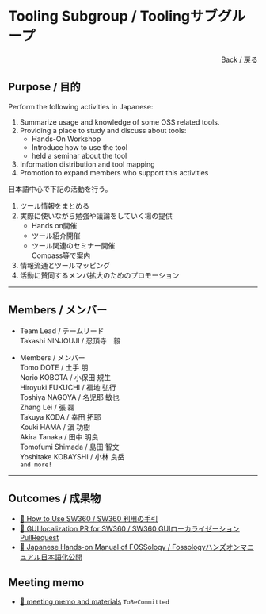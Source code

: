 # Tooling Subgroup / Toolingサブグループ

<div style="text-align: right;">
<a href="/OpenChain-JWG/">Back / 戻る</a>
</div>

## Purpose / 目的

Perform the following activities in Japanese:  

1. Summarize usage and knowledge of some OSS related tools.  
1. Providing a place to study and discuss about tools:  
   - Hands-On Workshop  
   - Introduce how to use the tool  
   - held a seminar about the tool  
1. Information distribution and tool mapping  
1. Promotion to expand members who support this activities  

日本語中心で下記の活動を行う。
1. ツール情報をまとめる  
1. 実際に使いながら勉強や議論をしていく場の提供  
   - Hands on開催  
   - ツール紹介開催  
   - ツール関連のセミナー開催  
   Compass等で案内  
1. 情報流通とツールマッピング  
1. 活動に賛同するメンバ拡大のためのプロモーション  

---

## Members / メンバー

- Team Lead / チームリード  
Takashi NINJOUJI / 忍頂寺　毅

- Members / メンバー  
Tomo DOTE / 土手 朋  
Norio KOBOTA / 小保田 規生  
Hiroyuki FUKUCHI / 福地 弘行  
Toshiya NAGOYA / 名児耶 敏也  
Zhang Lei / 張 磊  
Takuya KODA / 幸田 拓耶  
Kouki HAMA / 濵 功樹  
Akira Tanaka / 田中 明良  
Tomofumi Shimada / 島田 智文  
Yoshitake KOBAYSHI / 小林 良岳  
   ```and more!``` 

---

## Outcomes / 成果物

- [&#x1f4c2; How to Use SW360 / SW360 利用の手引](https://docs.google.com/document/d/1wNV--UhIDiRPP10Hhk0vspiKtoLupug7v2AAu4yxEC8/edit)  
- [&#x1f4c2; GUI localization PR for SW360 / SW360 GUIローカライゼーション PullRequest](https://github.com/eclipse/sw360/pull/659)
- [&#x1f4c2; Japanese Hands-on Manual of FOSSology / Fossologyハンズオンマニュアル日本語化公開](https://github.com/fossology/FOSSologySlides/pull/2)


## Meeting memo

- [&#x1f4c2; meeting memo and materials]() ```ToBeCommitted```  
